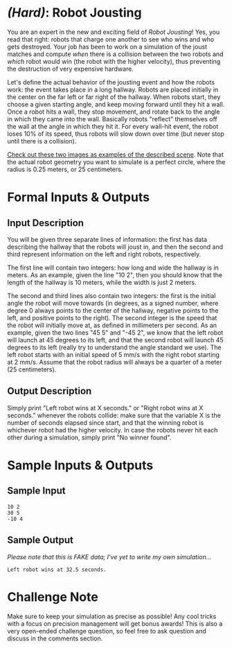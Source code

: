 # [](#HardIcon) *(Hard)*: Robot Jousting

You are an expert in the new and exciting field of *Robot Jousting*! Yes, you read that right: robots that charge one another to see who wins and who gets destroyed. Your job has been to work on a simulation of the joust matches and compute *when* there is a collision between the two robots and *which* robot would win (the robot with the higher velocity), thus preventing the destruction of very expensive hardware.

Let's define the actual behavior of the jousting event and how the robots work: the event takes place in a long hallway. Robots are placed initially in the center on the far left or far right of the hallway. When robots start, they choose a given starting angle, and keep moving forward until they hit a wall. Once a robot hits a wall, they stop movement, and rotate back to the angle in which they came into the wall. Basically robots "reflect" themselves off the wall at the angle in which they hit it. For every wall-hit event, the robot loses 10% of its speed, thus robots will slow down over time (but never stop until there is a collision).

[Check out these two images as examples of the described scene](http://imgur.com/a/NSzpY). Note that the actual robot geometry you want to simulate is a perfect circle, where the radius is 0.25 meters, or 25 centimeters.

# Formal Inputs & Outputs
## Input Description

You will be given three separate lines of information: the first has data describing the hallway that the robots will joust in, and then the second and third represent information on the left and right robots, respectively.

The first line will contain two integers: how long and wide the hallway is in meters. As an example, given the line "10 2", then you should know that the length of the hallway is 10 meters, while the width is just 2 meters.

The second and third lines also contain two integers: the first is the initial angle the robot will move towards (in degrees, as a signed number, where degree 0 always points to the center of the hallway, negative points to the left, and positive points to the right). The second integer is the speed that the robot will initially move at, as defined in millimeters per second. As an example, given the two lines "45 5" and "-45 2", we know that the left robot will launch at 45 degrees to its left, and that the second robot will launch 45 degrees to its left (really try to understand the angle standard we use). The left robot starts with an initial speed of 5 mm/s with the right robot starting at 2 mm/s. Assume that the robot radius will always be a quarter of a meter (25 centimeters).

## Output Description

Simply print "Left robot wins at X seconds." or "Right robot wins at X seconds." whenever the robots collide: make sure that the variable X is the number of seconds elapsed since start, and that the winning robot is whichever robot had the higher velocity. In case the robots never hit each other during a simulation, simply print "No winner found".

# Sample Inputs & Outputs
## Sample Input

    10 2
    30 5
    -10 4

## Sample Output

*Please note that this is FAKE data; I've yet to write my own simulation...*

    Left robot wins at 32.5 seconds.

# Challenge Note

Make sure to keep your simulation as precise as possible! Any cool tricks with a focus on precision management will get bonus awards! This is also a very open-ended challenge question, so feel free to ask question and discuss in the comments section.